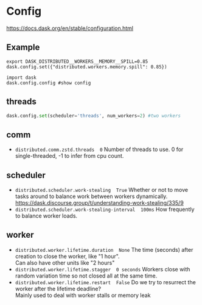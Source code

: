 # Config

https://docs.dask.org/en/stable/configuration.html

## Example
```
export DASK_DISTRIBUTED__WORKERS__MEMORY__SPILL=0.85
dask.config.set({"distributed.workers.memory.spill": 0.85})

import dask
dask.config.config #show config
```

## threads
```py
dask.config.set(scheduler='threads', num_workers=2) #two workers
```

## comm
- `distributed.comm.zstd.threads  0`
  Number of threads to use. 0 for single-threaded, -1 to infer from cpu count.

## scheduler
- `distributed.scheduler.work-stealing  True`
  Whether or not to move tasks around to balance work between workers dynamically.\
  https://dask.discourse.group/t/understanding-work-stealing/335/9
- `distributed.scheduler.work-stealing-interval  100ms`
  How frequently to balance worker loads.

## worker
- `distributed.worker.lifetime.duration  None`
  The time (seconds) after creation to close the worker, like "1 hour".\
  Can also have other units like "2 hours"
- `distributed.worker.lifetime.stagger  0 seconds`
   Workers close with random variation time so not closed all at the same time.
- `distributed.worker.lifetime.restart  False`
  Do we try to resurrect the worker after the lifetime deadline?\
  Mainly used to deal with worker stalls or memory leak
